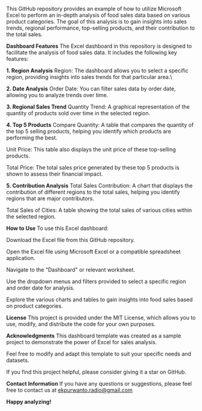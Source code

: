 This GitHub repository provides an example of how to utilize Microsoft Excel to perform an in-depth analysis of food sales data based on various product categories. The goal of this analysis is to gain insights into sales trends, regional performance, top-selling products, and their contribution to the total sales.

**Dashboard Features**
The Excel dashboard in this repository is designed to facilitate the analysis of food sales data. It includes the following key features:

**1. Region Analysis**
Region: The dashboard allows you to select a specific region, providing insights into sales trends for that particular area.\

**2. Date Analysis**
Order Date: You can filter sales data by order date, allowing you to analyze trends over time.

**3. Regional Sales Trend**
Quantity Trend: A graphical representation of the quantity of products sold over time in the selected region.

**4. Top 5 Products**
Compare Quantity: A table that compares the quantity of the top 5 selling products, helping you identify which products are performing the best.

Unit Price: This table also displays the unit price of these top-selling products.

Total Price: The total sales price generated by these top 5 products is shown to assess their financial impact.

**5. Contribution Analysis**
Total Sales Contribution: A chart that displays the contribution of different regions to the total sales, helping you identify regions that are major contributors.

Total Sales of Cities: A table showing the total sales of various cities within the selected region.

**How to Use**
To use this Excel dashboard:

Download the Excel file from this GitHub repository.

Open the Excel file using Microsoft Excel or a compatible spreadsheet application.

Navigate to the "Dashboard" or relevant worksheet.

Use the dropdown menus and filters provided to select a specific region and order date for analysis.

Explore the various charts and tables to gain insights into food sales based on product categories.

**License**
This project is provided under the MIT License, which allows you to use, modify, and distribute the code for your own purposes.

**Acknowledgments**
This dashboard template was created as a sample project to demonstrate the power of Excel for sales analysis.

Feel free to modify and adapt this template to suit your specific needs and datasets.

If you find this project helpful, please consider giving it a star on GitHub.


**Contact Information**
If you have any questions or suggestions, please feel free to contact us at ekpurwanto.radio@gmail.com

**Happy analyzing!**
